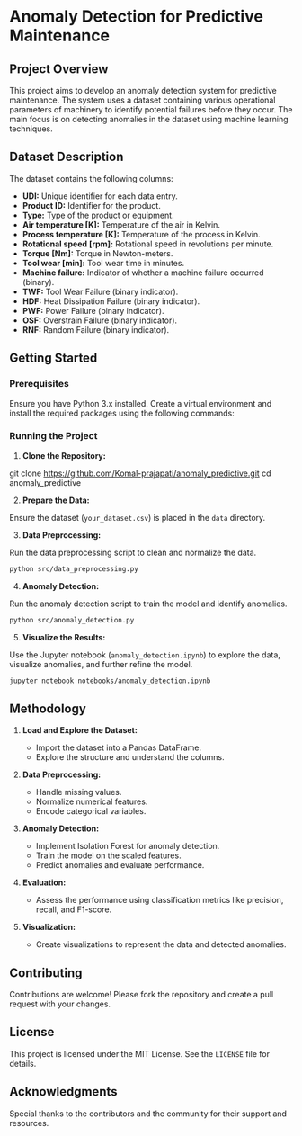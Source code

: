# Anomaly Detection for Predictive Maintenance

## Project Overview

This project aims to develop an anomaly detection system for predictive maintenance. The system uses a dataset containing various operational parameters of machinery to identify potential failures before they occur. The main focus is on detecting anomalies in the dataset using machine learning techniques.

## Dataset Description

The dataset contains the following columns:

- **UDI:** Unique identifier for each data entry.
- **Product ID:** Identifier for the product.
- **Type:** Type of the product or equipment.
- **Air temperature [K]:** Temperature of the air in Kelvin.
- **Process temperature [K]:** Temperature of the process in Kelvin.
- **Rotational speed [rpm]:** Rotational speed in revolutions per minute.
- **Torque [Nm]:** Torque in Newton-meters.
- **Tool wear [min]:** Tool wear time in minutes.
- **Machine failure:** Indicator of whether a machine failure occurred (binary).
- **TWF:** Tool Wear Failure (binary indicator).
- **HDF:** Heat Dissipation Failure (binary indicator).
- **PWF:** Power Failure (binary indicator).
- **OSF:** Overstrain Failure (binary indicator).
- **RNF:** Random Failure (binary indicator).

## Getting Started

### Prerequisites

Ensure you have Python 3.x installed. Create a virtual environment and install the required packages using the following commands:



### Running the Project

1. **Clone the Repository:**


git clone https://github.com/Komal-prajapati/anomaly_predictive.git
cd anomaly_predictive

2. **Prepare the Data:**

Ensure the dataset (`your_dataset.csv`) is placed in the `data` directory.

3. **Data Preprocessing:**

Run the data preprocessing script to clean and normalize the data.

```bash
python src/data_preprocessing.py
```

4. **Anomaly Detection:**

Run the anomaly detection script to train the model and identify anomalies.

```bash
python src/anomaly_detection.py
```

5. **Visualize the Results:**

Use the Jupyter notebook (`anomaly_detection.ipynb`) to explore the data, visualize anomalies, and further refine the model.

```bash
jupyter notebook notebooks/anomaly_detection.ipynb
```

## Methodology

1. **Load and Explore the Dataset:**
   - Import the dataset into a Pandas DataFrame.
   - Explore the structure and understand the columns.

2. **Data Preprocessing:**
   - Handle missing values.
   - Normalize numerical features.
   - Encode categorical variables.

3. **Anomaly Detection:**
   - Implement Isolation Forest for anomaly detection.
   - Train the model on the scaled features.
   - Predict anomalies and evaluate performance.

4. **Evaluation:**
   - Assess the performance using classification metrics like precision, recall, and F1-score.

5. **Visualization:**
   - Create visualizations to represent the data and detected anomalies.

## Contributing

Contributions are welcome! Please fork the repository and create a pull request with your changes.

## License

This project is licensed under the MIT License. See the `LICENSE` file for details.

## Acknowledgments

Special thanks to the contributors and the community for their support and resources.


